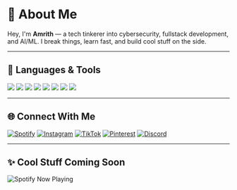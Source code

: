 # 👋 About Me

Hey, I'm **Amrith** — a tech tinkerer into cybersecurity, fullstack development, and AI/ML. I break things, learn fast, and build cool stuff on the side.

---

## 🧠 Languages & Tools

<p align="left">
  <img src="https://img.shields.io/badge/Python-fff?style=for-the-badge&logo=python&logoColor=4B8BBE">
  <img src="https://img.shields.io/badge/JavaScript-fff?style=for-the-badge&logo=javascript&logoColor=F7DF1E">
  <img src="https://img.shields.io/badge/React-fff?style=for-the-badge&logo=react&logoColor=61DAFB">
  <img src="https://img.shields.io/badge/Flutter-fff?style=for-the-badge&logo=flutter&logoColor=02569B">
  <img src="https://img.shields.io/badge/MongoDB-fff?style=for-the-badge&logo=mongodb&logoColor=47A248">
  <img src="https://img.shields.io/badge/Java-fff?style=for-the-badge&logo=openjdk&logoColor=007396">
  <img src="https://img.shields.io/badge/Android-fff?style=for-the-badge&logo=android&logoColor=3DDC84">
  <img src="https://img.shields.io/badge/HTML5-fff?style=for-the-badge&logo=html5&logoColor=E34F26">

</p>

---

## 🌐 Connect With Me

[![Spotify](https://img.shields.io/badge/Spotify-%231ED760?style=for-the-badge&logo=spotify&logoColor=white)](https://open.spotify.com/user/xa9ydbpy4g2zr9uw1oa737kv2)
[![Instagram](https://img.shields.io/badge/Instagram-%23E4405F?style=for-the-badge&logo=instagram&logoColor=white)](https://www.instagram.com/amrithakshaj/)
[![TikTok](https://img.shields.io/badge/TikTok-%23000000?style=for-the-badge&logo=tiktok&logoColor=white)](https://www.tiktok.com/@stoobyyyy?_t=ZS-8wUON0MgGvt&_r=1)
[![Pinterest](https://img.shields.io/badge/Pinterest-%23BD081C?style=for-the-badge&logo=pinterest&logoColor=white)](https://pin.it/2cntP1syK)
[![Discord](https://img.shields.io/badge/Discord-%237289DA?style=for-the-badge&logo=discord&logoColor=white)](https://discord.com/users/700195735689494558)

---

## ✨ Cool Stuff Coming Soon

![Spotify Now Playing](https://spotify-github-profile.kittinanx.com/api/view.svg?uid=xa9ydbpy4g2zr9uw1oa737kv2&cover_image=true&theme=default&show_offline=false&background_color=121212&interchange=false&bar_color_cover=true)
